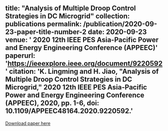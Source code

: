 title: "Analysis of Multiple Droop Control Strategies in DC Microgrid"
collection: publications
permalink: /publication/2020-09-23-paper-title-number-2
date: 2020-09-23
venue: ' 2020 12th IEEE PES Asia-Pacific Power and Energy Engineering Conference (APPEEC)'
paperurl: 'https://ieeexplore.ieee.org/document/9220592'
citation: 'K. Lingming and H. Jiao, "Analysis of Multiple Droop Control Strategies in DC Microgrid," 2020 12th IEEE PES Asia-Pacific Power and Energy Engineering Conference (APPEEC), 2020, pp. 1-6, doi: 10.1109/APPEEC48164.2020.9220592.'
---


[Download paper here](https://ieeexplore.ieee.org/stamp/stamp.jsp?tp=&arnumber=9220592)
